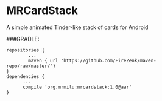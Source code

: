 # MRCardStack
A simple animated Tinder-like stack of cards for Android

###GRADLE:

 	repositories {
	    	...
	    	maven { url 'https://github.com/FireZenk/maven-repo/raw/master/'}
	}
	dependencies {
		  ...
	      compile 'org.mrmilu:mrcardstack:1.0@aar'
	}
